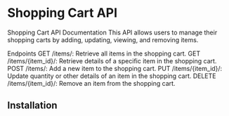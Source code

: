 # Shopping Cart API

Shopping Cart API Documentation
This API allows users to manage their shopping carts by adding, updating, viewing, and removing items.

Endpoints
GET /items/: Retrieve all items in the shopping cart.
GET /items/{item_id}/: Retrieve details of a specific item in the shopping cart.
POST /items/: Add a new item to the shopping cart.
PUT /items/{item_id}/: Update quantity or other details of an item in the shopping cart.
DELETE /items/{item_id}/: Remove an item from the shopping cart.


## Installation
